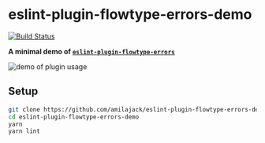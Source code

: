 eslint-plugin-flowtype-errors-demo
=========================

[![Build Status](https://dev.azure.com/amilajack/amilajack/_apis/build/status/amilajack.eslint-plugin-flowtype-errors-demo?branchName=master)](https://dev.azure.com/amilajack/amilajack/_build/latest?definitionId=11&branchName=master)

**A minimal demo of [`eslint-plugin-flowtype-errors`](https://github.com/amilajack/eslint-plugin-flowtype-errors)**

![demo of plugin usage](https://raw.githubusercontent.com/amilajack/eslint-plugin-flowtype-errors/master/flow-demo.gif)

## Setup
```bash
git clone https://github.com/amilajack/eslint-plugin-flowtype-errors-demo.git
cd eslint-plugin-flowtype-errors-demo
yarn
yarn lint
```
